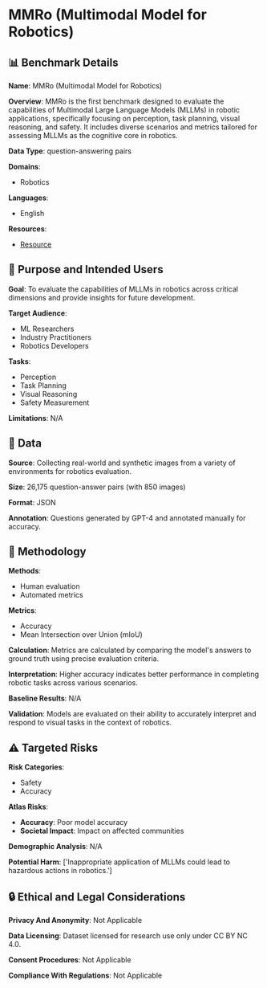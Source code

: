 # MMRo (Multimodal Model for Robotics)

## 📊 Benchmark Details

**Name**: MMRo (Multimodal Model for Robotics)

**Overview**: MMRo is the first benchmark designed to evaluate the capabilities of Multimodal Large Language Models (MLLMs) in robotic applications, specifically focusing on perception, task planning, visual reasoning, and safety. It includes diverse scenarios and metrics tailored for assessing MLLMs as the cognitive core in robotics.

**Data Type**: question-answering pairs

**Domains**:
- Robotics

**Languages**:
- English

**Resources**:
- [Resource](https://mm-robobench.github.io/)

## 🎯 Purpose and Intended Users

**Goal**: To evaluate the capabilities of MLLMs in robotics across critical dimensions and provide insights for future development.

**Target Audience**:
- ML Researchers
- Industry Practitioners
- Robotics Developers

**Tasks**:
- Perception
- Task Planning
- Visual Reasoning
- Safety Measurement

**Limitations**: N/A

## 💾 Data

**Source**: Collecting real-world and synthetic images from a variety of environments for robotics evaluation.

**Size**: 26,175 question-answer pairs (with 850 images)

**Format**: JSON

**Annotation**: Questions generated by GPT-4 and annotated manually for accuracy.

## 🔬 Methodology

**Methods**:
- Human evaluation
- Automated metrics

**Metrics**:
- Accuracy
- Mean Intersection over Union (mIoU)

**Calculation**: Metrics are calculated by comparing the model's answers to ground truth using precise evaluation criteria.

**Interpretation**: Higher accuracy indicates better performance in completing robotic tasks across various scenarios.

**Baseline Results**: N/A

**Validation**: Models are evaluated on their ability to accurately interpret and respond to visual tasks in the context of robotics.

## ⚠️ Targeted Risks

**Risk Categories**:
- Safety
- Accuracy

**Atlas Risks**:
- **Accuracy**: Poor model accuracy
- **Societal Impact**: Impact on affected communities

**Demographic Analysis**: N/A

**Potential Harm**: ['Inappropriate application of MLLMs could lead to hazardous actions in robotics.']

## 🔒 Ethical and Legal Considerations

**Privacy And Anonymity**: Not Applicable

**Data Licensing**: Dataset licensed for research use only under CC BY NC 4.0.

**Consent Procedures**: Not Applicable

**Compliance With Regulations**: Not Applicable
